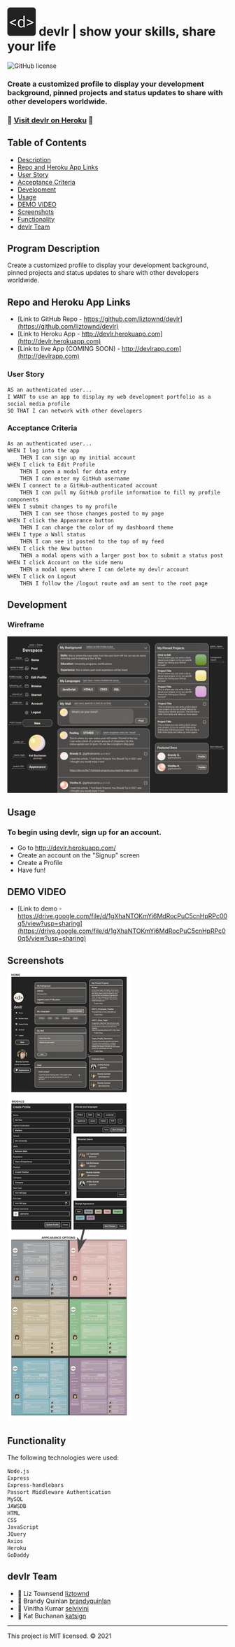 # ![logo](/public/img/devlr-logo-dark-sm.png) devlr | show your skills, share your life
![GitHub license](https://img.shields.io/badge/License-MIT-orange)

### Create a customized profile to display your development background, pinned projects and status updates to share with other developers worldwide.

### 📍 [Visit devlr on Heroku](http://devlr.herokuapp.com/) 📍

## Table of Contents

- [Description](#program-description)
- [Repo and Heroku App Links](#repo-and-heroku-app-links)
- [User Story](#user-story)
- [Acceptance Criteria](#acceptance-criteria)
- [Development](#development)
- [Usage](#usage)
- [DEMO VIDEO](#DEMO-VIDEO)
- [Screenshots](#screenshots)
- [Functionality](#functionality)
- [devlr Team](#devlr-team)

## Program Description
Create a customized profile to display your development background, pinned projects and status updates to share with other developers worldwide.


## Repo and Heroku App Links
* [Link to GitHub Repo - https://github.com/liztownd/devlr](https://github.com/liztownd/devlr)
* [Link to Heroku App - http://devlr.herokuapp.com](http://devlr.herokuapp.com)
* [Link to live App (COMING SOON) - http://devlrapp.com](http://devlrapp.com)


### User Story

```
AS an authenticated user...
I WANT to use an app to display my web development portfolio as a social media profile
SO THAT I can network with other developers
```

### Acceptance Criteria

```
As an authenticated user...
WHEN I log into the app
    THEN I can sign up my initial account
WHEN I click to Edit Profile
    THEN I open a modal for data entry
    THEN I can enter my GitHub username
WHEN I connect to a GitHub-authenticated account
    THEN I can pull my GitHub profile information to fill my profile components
WHEN I submit changes to my profile
    THEN I can see those changes posted to my page
WHEN I click the Appearance button
    THEN I can change the color of my dashboard theme
WHEN I type a Wall status
    THEN I can see it posted to the top of my feed
WHEN I click the New button
    THEN a modal opens with a larger post box to submit a status post
WHEN I click Account on the side menu
    THEN a modal opens where I can delete my devlr account
WHEN I click on Logout
    THEN I follow the /logout route and am sent to the root page
```

## Development
### Wireframe
![Wireframe](/public/img/devspace-wireframe.png)

## Usage
### To begin using devlr, sign up for an account.

- Go to http://devlr.herokuapp.com/
- Create an account on the "Signup" screen
- Create a Profile
- Have fun!

## DEMO VIDEO
* [Link to demo - https://drive.google.com/file/d/1gXhaNTOKmYi6MdRocPuC5cnHpRPc00q5/view?usp=sharing](https://drive.google.com/file/d/1gXhaNTOKmYi6MdRocPuC5cnHpRPc00q5/view?usp=sharing)

## Screenshots
![Screenshots](/public/img/screenshots.png)


## Functionality

The following technologies were used:
```
Node.js
Express
Express-handlebars
Passort Middleware Authentication
MySQL
JAWSDB
HTML
CSS
JavaScript
JQuery
Axios
Heroku
GoDaddy
```

## devlr Team

- 🔗 Liz Townsend [liztownd](https://github.com/liztownd)
- 🔗 Brandy Quinlan [brandyquinlan](https://github.com/brandyquinlan)
- 🔗 Vinitha Kumar [selvivini](https://github.com/selvivini)
- 🔗 Kat Buchanan [katsign](https://github.com/katsign)

---
This project is MIT licensed. &copy; 2021
